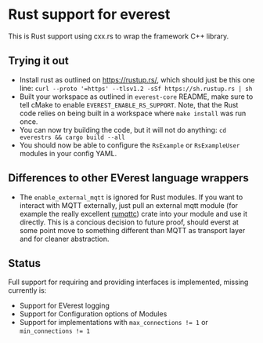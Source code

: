 # Rust support for everest

This is Rust support using cxx.rs to wrap the framework C++ library.

## Trying it out

  - Install rust as outlined on <https://rustup.rs/>, which should just be this
    one line: `curl --proto '=https' --tlsv1.2 -sSf https://sh.rustup.rs | sh`
  - Built your workspace as outlined in `everest-core` README, make sure to tell
    cMake to enable `EVEREST_ENABLE_RS_SUPPORT`. Note, that the Rust code relies
    on being built in a workspace where `make install` was run once.
  - You can now try building the code, but it will not do anything: `cd everestrs
    && cargo build --all`
  - You should now be able to configure the `RsExample` or `RsExampleUser` modules in your config
    YAML.

## Differences to other EVerest language wrappers

  - The `enable_external_mqtt` is ignored for Rust modules. If you want to interact
    with MQTT externally, just pull an external mqtt module (for example the
    really excellent [rumqttc](https://docs.rs/rumqttc/latest/rumqttc/)) crate
    into your module and use it directly. This is a concious decision to future
    proof, should everst at some point move to something different than MQTT as
    transport layer and for cleaner abstraction.

## Status

Full support for requiring and providing interfaces is implemented, missing
currently is:

  - Support for EVerest logging
  - Support for Configuration options of Modules
  - Support for implementations with `max_connections != 1` or `min_connections != 1`
